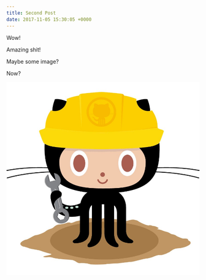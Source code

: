 ```yaml
---
title: Second Post
date: 2017-11-05 15:30:05 +0000
---
```

Wow!

Amazing shit!

Maybe some image?

Now?

![](/images/404.jpg)